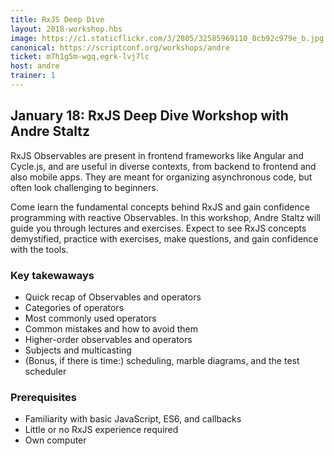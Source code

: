 ```yaml
---
title: RxJS Deep Dive
layout: 2018-workshop.hbs
image: https://c1.staticflickr.com/3/2805/32585969110_8cb92c979e_b.jpg
canonical: https://scriptconf.org/workshops/andre
ticket: m7h1g5m-wgq,egrk-lvj7lc
host: andre
trainer: 1
---
```


## January 18: RxJS Deep Dive Workshop with Andre Staltz

RxJS Observables are present in frontend frameworks like Angular and
Cycle.js, and are useful in diverse contexts, from backend to frontend
and also mobile apps. They are meant for organizing asynchronous code,
but often look challenging to beginners.

Come learn the fundamental concepts behind RxJS and gain confidence
programming with reactive Observables. In this workshop, Andre
Staltz will guide you through lectures and exercises. Expect to see RxJS
concepts demystified, practice with exercises, make questions, and gain
confidence with the tools.

### Key takewaways

- Quick recap of Observables and operators
- Categories of operators
- Most commonly used operators
- Common mistakes and how to avoid them
- Higher-order observables and operators
- Subjects and multicasting
- (Bonus, if there is time:) scheduling, marble diagrams, and the test scheduler

### Prerequisites

- Familiarity with basic JavaScript, ES6, and callbacks
- Little or no RxJS experience required
- Own computer
